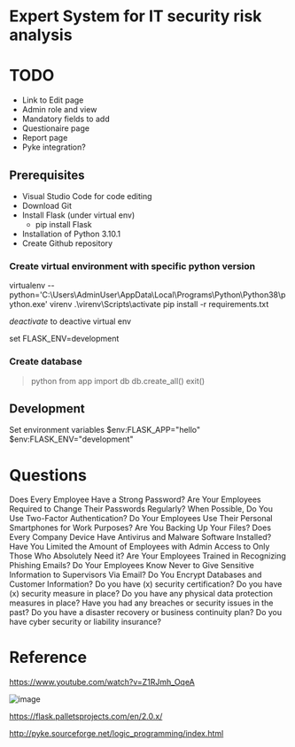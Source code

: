 ﻿# Expert System for IT security risk analysis

# TODO
- Link to Edit page
- Admin role and view
- Mandatory fields to add
- Questionaire page
- Report page
- Pyke integration?

 <!-- login page -->

## Prerequisites
- Visual Studio Code for code editing
- Download Git
- Install Flask (under virtual env)
	- pip install Flask
- Installation of Python 3.10.1
- Create Github repository

### Create virtual environment with specific python version
virtualenv --python='C:\Users\AdminUser\AppData\Local\Programs\Python\Python38\python.exe' virenv
.\virenv\Scripts\activate
 pip install -r requirements.txt

 *deactivate* to deactive virtual env

 set FLASK_ENV=development

### Create database
> python
> from app import db
> db.create_all()
> exit()


## Development
Set environment variables 
 $env:FLASK_APP="hello"
 $env:FLASK_ENV="development"

# Questions
Does Every Employee Have a Strong Password?
Are Your Employees Required to Change Their Passwords Regularly?
When Possible, Do You Use Two-Factor Authentication?
Do Your Employees Use Their Personal Smartphones for Work Purposes?
Are You Backing Up Your Files?
Does Every Company Device Have Antivirus and Malware Software Installed?
Have You Limited the Amount of Employees with Admin Access to Only Those Who Absolutely Need it?
Are Your Employees Trained in Recognizing Phishing Emails?
Do Your Employees Know Never to Give Sensitive Information to Supervisors Via Email?
Do You Encrypt Databases and Customer Information?
Do you have (x) security certification?
Do you have (x) security measure in place?
Do you have any physical data protection measures in place?
Have you had any breaches or security issues in the past?
Do you have a disaster recovery or business continuity plan?
Do you have cyber security or liability insurance?


# Reference
https://www.youtube.com/watch?v=Z1RJmh_OqeA

![image](https://user-images.githubusercontent.com/80095026/152882518-35e6f1b5-dca4-4839-871d-4294110dd183.png)

https://flask.palletsprojects.com/en/2.0.x/

http://pyke.sourceforge.net/logic_programming/index.html